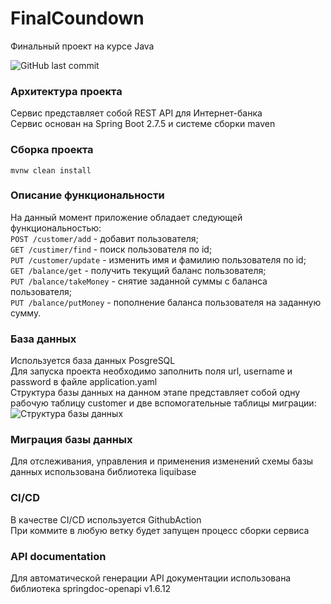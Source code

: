 # FinalCoundown
Финальный проект на курсе Java
  
![GitHub last commit](https://img.shields.io/github/last-commit/SergeyKovalevDev/FinalCoundown?style=plastic)

### Архитектура проекта
Сервис представляет собой REST API для Интернет-банка  
Сервис основан на Spring Boot 2.7.5 и системе сборки maven
### Сборка проекта
```mvnw clean install```
### Описание функциональности
На данный момент приложение обладает следующей функциональностью:  
`POST /customer/add` - добавит пользователя;  
`GET /custimer/find` - поиск пользователя по id;  
`PUT /customer/update` - изменить имя и фамилию пользователя по id;  
`GET /balance/get` - получить текущий баланс пользователя;  
`PUT /balance/takeMoney` - снятие заданной суммы с баланса пользователя;  
`PUT /balance/putMoney` - пополнение баланса пользователя на заданную сумму.  

### База данных  
Используется база данных PosgreSQL  
Для запуска проекта необходимо заполнить поля url, username и password в файле application.yaml  
Структура базы данных на данном этапе представляет собой одну рабочую таблицу customer и две 
вспомогательные таблицы миграции:  
![Структура базы данных](readme_images/DatabaseStructure2.JPG)  
### Миграция базы данных
Для отслеживания, управления и применения изменений схемы базы данных использована библиотека liquibase
### CI/CD
В качестве CI/CD используется GithubAction  
При коммите в любую ветку будет
запущен процесс сборки сервиса
### API documentation
Для автоматической генерации API документации использована библиотека springdoc-openapi v1.6.12  

